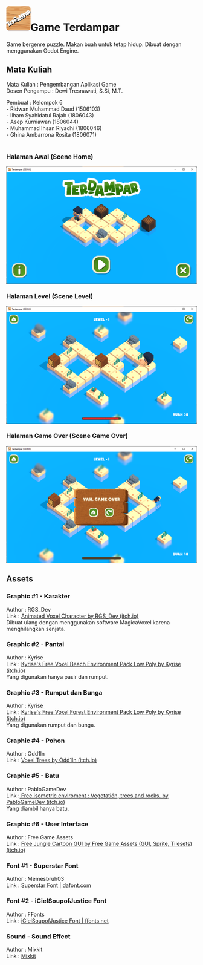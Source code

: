 <img src="icon.png" align="left" width="64" height="64">

# Game Terdampar
Game bergenre puzzle. Makan buah untuk tetap hidup. Dibuat dengan menggunakan Godot Engine.

## Mata Kuliah
Mata Kuliah : Pengembangan Aplikasi Game <br>
Dosen Pengampu : Dewi Tresnawati, S.Si, M.T. <br>

Pembuat : Kelompok 6 <br>
         - Ridwan Muhammad Daud	(1506103) <br>
         - Ilham Syahidatul Rajab	(1806043) <br>
         - Asep Kurniawan	(1806044) <br>
         - Muhammad Ihsan Riyadhi	(1806046) <br>
         - Ghina Ambarrona Rosita	(1806071) <br> <br>


### Halaman Awal (Scene Home)
<img align="center" src="assets/images/home.png">

### Halaman Level (Scene Level)
<img align="center" src="assets/images/level_1.png">

### Halaman Game Over (Scene Game Over)
<img align="center" src="assets/images/game_over.png">

## Assets
### Graphic #1 - Karakter
Author : RGS_Dev <br>
Link : <a href="https://rgsdev.itch.io/animated-voxel-character-for-3d-shooter-games-by-rgsdev" target="_blank">Animated Voxel Character by RGS_Dev (itch.io)</a> <br>
Dibuat ulang dengan menggunakan software MagicaVoxel karena menghilangkan senjata. <br>

### Graphic #2 - Pantai
Author : Kyrise <br>
Link : <a href="https://kyrise.itch.io/kyrises-voxel-beach-environment-pack" target="_blank">Kyrise's Free Voxel Beach Environment Pack Low Poly by Kyrise (itch.io)</a><br>
Yang digunakan hanya pasir dan rumput. <br>

### Graphic #3 - Rumput dan Bunga
Author : Kyrise <br>
Link : <a href="https://kyrise.itch.io/kyrises-voxel-forest-environment-pack" target="_blank">Kyrise's Free Voxel Forest Environment Pack Low Poly by Kyrise (itch.io)</a> <br>
Yang digunakan rumput dan bunga. <br>

### Graphic #4 - Pohon
Author : Odd1ln <br>
Link : <a href="https://theodd1in.itch.io/voxel-trees" target="_blank">Voxel Trees by Odd1In (itch.io)</a> <br>

### Graphic #5 - Batu
Author : PabloGameDev <br>
Link :<a href="https://pablogamedev.itch.io/free-isometric-ature-voxel-enviroment" target="_blank"> Free isometric enviroment : Vegetatión, trees and rocks. by PabloGameDev (itch.io)</a> <br>
Yang diambil hanya batu. <br>

### Graphic #6 - User Interface
Author : Free Game Assets <br>
Link : <a href="https://free-game-assets.itch.io/free-jungle-cartoon-gui" target="_blank">Free Jungle Cartoon GUI by Free Game Assets (GUI, Sprite, Tilesets) (itch.io)</a><br>

### Font #1 - Superstar Font
Author : Memesbruh03 <br>
Link : <a href="https://www.dafont.com/superstar-2.font" target="_blank">Superstar Font | dafont.com</a> <br>

### Font #2 - iCielSoupofJustice Font
Author : FFonts <br>
Link : <a href="https://www.ffonts.net/iCielSoupofJustice.font" target="_blank">iCielSoupofJustice Font | ffonts.net</a> <br>

### Sound - Sound Effect
Author : Mixkit <br>
Link : <a href="https://mixkit.co/free-sound-effects/" target="_blank">Mixkit</a> <br>
